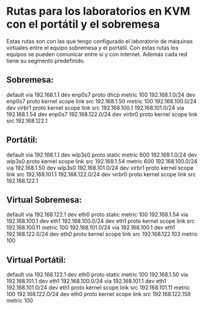 Rutas para los laboratorios en KVM con el portátil y el sobremesa
=================================================================
Estas rutas son con las que tengo configurado el laboratorio de máquinas virtuales entre el equipo sobremesa y el portátil. Con estas rutas los equipos se pueden comunicar entre sí y con internet. Además cada red tiene su segmento predefinido.


Sobremesa:
----------
default via 192.168.1.1 dev enp0s7 proto dhcp metric 100 
192.168.1.0/24 dev enp0s7 proto kernel scope link src 192.168.1.50 metric 100 
192.168.100.0/24 dev virbr1 proto kernel scope link src 192.168.100.1 
192.168.101.0/24 via 192.168.1.54 dev enp0s7 
192.168.122.0/24 dev virbr0 proto kernel scope link src 192.168.122.1 

Portátil:
---------
default via 192.168.1.1 dev wlp3s0 proto static metric 600 
192.168.1.0/24 dev wlp3s0 proto kernel scope link src 192.168.1.54 metric 600 
192.168.100.0/24 via 192.168.1.50 dev wlp3s0 
192.168.101.0/24 dev virbr1 proto kernel scope link src 192.168.101.1 
192.168.122.0/24 dev virbr0 proto kernel scope link src 192.168.122.1 

Virtual Sobremesa:
------------------
default via 192.168.122.1 dev eth0 proto static metric 100 
192.168.1.54 via 192.168.100.1 dev eth1 
192.168.100.0/24 dev eth1 proto kernel scope link src 192.168.100.11 metric 100 
192.168.101.0/24 via 192.168.100.1 dev eth1 
192.168.122.0/24 dev eth0 proto kernel scope link src 192.168.122.103 metric 100 

Virtual Portátil:
-----------------
default via 192.168.122.1 dev eth0 proto static metric 100 
192.168.1.50 via 192.168.101.1 dev eth1 
192.168.100.0/24 via 192.168.101.1 dev eth1 
192.168.101.0/24 dev eth1 proto kernel scope link src 192.168.101.11 metric 100 
192.168.122.0/24 dev eth0 proto kernel scope link src 192.168.122.158 metric 100 

